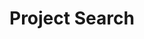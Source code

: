 
# Project Search

<link href="./pagefind/pagefind-ui.css" rel="stylesheet">

<script src="./pagefind/pagefind-ui.js" type="text/javascript"></script>

<div id="search"></div>

<script>
    window.addEventListener('DOMContentLoaded', (event) => {
        new PagefindUI({ 
            element: "#search", baseUrl: "/opensearch-engine"
        });
    });
</script>


